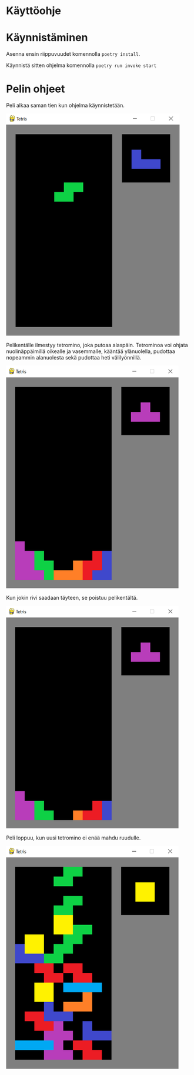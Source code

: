 # Käyttöohje

# Käynnistäminen

Asenna ensin riippuvuudet komennolla `poetry install`.

Käynnistä sitten ohjelma komennolla `poetry run invoke start`

# Pelin ohjeet

Peli alkaa saman tien kun ohjelma käynnistetään.

![](./kuvat/pelin_aloitus.png)

Pelikentälle ilmestyy tetromino, joka putoaa alaspäin. 
Tetrominoa voi ohjata nuolinäppäimillä oikealle ja vasemmalle, kääntää ylänuolella, pudottaa nopeammin alanuolesta sekä pudottaa heti välilyönnillä.

![](./kuvat/taysi_rivi.png)

Kun jokin rivi saadaan täyteen, se poistuu pelikentältä.

![](./kuvat/rivi_poistettu.png)

Peli loppuu, kun uusi tetromino ei enää mahdu ruudulle.


![](./kuvat/pelin_loppuminen.png)
